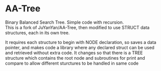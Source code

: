 # AA-Tree
Binary Balanced Search Tree. Simple code with recursion.    
This is a fork of JuYanYan/AA-Tree, then modified to use STRUCT data structures, each in its own tree.

It requires each structure to begin with NODE declaration, so saves a data pointer, and makes code a library where any declared struct can be used and retrieved
without extra code. 
It changes so that there is a TREE structure which contains the root node and subroutines for print and compare to allow different sturctures to be handled in same code
